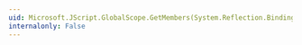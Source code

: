 ```yaml
---
uid: Microsoft.JScript.GlobalScope.GetMembers(System.Reflection.BindingFlags)
internalonly: False
---
```

